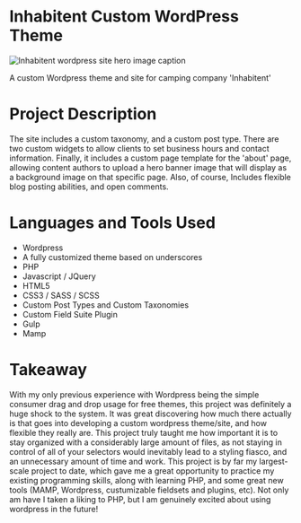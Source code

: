 
<h1>Inhabitent Custom WordPress Theme</h1>
<img src="https://camo.githubusercontent.com/b4ac21d6cc0abae0c324368b46513c2dcaa1a25f/687474703a2f2f692e696d6775722e636f6d2f50463751687a302e706e67" alt="Inhabitent wordpress site hero image caption">
<p>
A custom Wordpress theme and site for camping company 'Inhabitent'
</p>
<h1>Project Description</h1>

The site includes a custom taxonomy, and a custom post type.  There are two custom widgets to allow clients to set business hours and contact 
information. Finally, it includes a custom page template for the 'about' page, allowing content authors to upload a hero banner
image that will display as a background image on that specific page. Also, of course, Includes flexible blog posting abilities, and open comments. 

<h1>Languages and Tools Used</h1>
<ul>
<li> Wordpress</li>
<li> A fully customized theme based on underscores</li>
<li> PHP</li>
<li> Javascript / JQuery</li>
<li> HTML5</li>
<li> CSS3 / SASS / SCSS</li>
<li> Custom Post Types and Custom Taxonomies</li>
<li> Custom Field Suite Plugin</li>
<li> Gulp</li>
<li> Mamp</li>
</ul>

<h1>Takeaway</h1>
    
With my only previous experience with Wordpress being the simple consumer drag and drop usage for free themes, 
this project was definitely a huge shock to the system.  It was great discovering how much there actually is that goes into 
developing a custom wordpress theme/site, and how flexible they really are.  This project truly taught me how important it 
is to stay organized with a considerably large amount of files, as not staying in control of all of your selectors would 
inevitably lead to a styling fiasco, and an unnecessary amount of time and work. This project is by far my largest-scale 
project to date, which gave me a great opportunity to practice my existing programming skills, along with learning PHP, 
and some great new tools (MAMP, Wordpress, custumizable fieldsets and plugins, etc).  Not only am have I taken a liking to 
PHP, but I am genuinely excited about using wordpress in the future!
